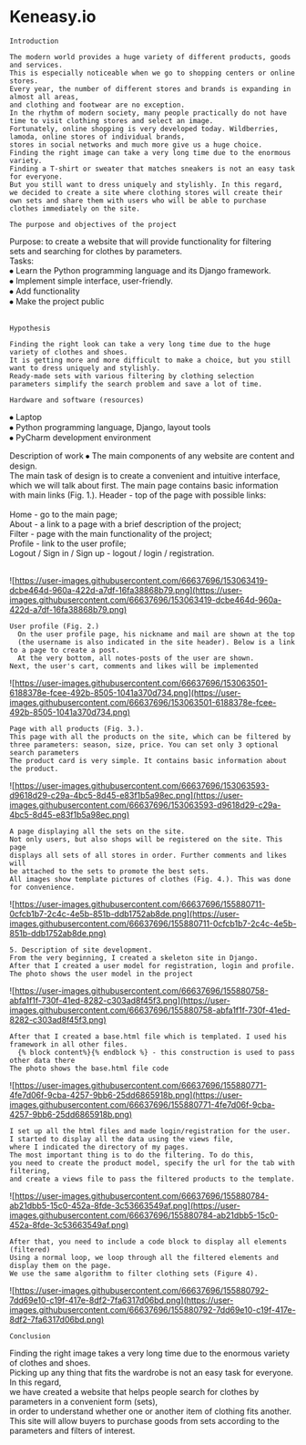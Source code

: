 # Keneasy.io

`Introduction`

```
The modern world provides a huge variety of different products, goods and services.
This is especially noticeable when we go to shopping centers or online stores.
Every year, the number of different stores and brands is expanding in almost all areas,
and clothing and footwear are no exception.
In the rhythm of modern society, many people practically do not have time to visit clothing stores and select an image.
Fortunately, online shopping is very developed today. Wildberries, lamoda, online stores of individual brands,
stores in social networks and much more give us a huge choice.
Finding the right image can take a very long time due to the enormous variety.
Finding a T-shirt or sweater that matches sneakers is not an easy task for everyone.
But you still want to dress uniquely and stylishly. In this regard,
we decided to create a site where clothing stores will create their
own sets and share them with users who will be able to purchase clothes immediately on the site.

```

`The purpose and objectives of the project`

Purpose: to create a website that will provide functionality for filtering<br>
sets and searching for clothes by parameters.<br>
Tasks:<br>
⦁ Learn the Python programming language and its Django framework.<br>
⦁ Implement simple interface, user-friendly.<br>
⦁ Add functionality<br>
⦁ Make the project public<br><br>

`Hypothesis`

```
Finding the right look can take a very long time due to the huge variety of clothes and shoes.
It is getting more and more difficult to make a choice, but you still want to dress uniquely and stylishly.
Ready-made sets with various filtering by clothing selection parameters simplify the search problem and save a lot of time.

```

`Hardware and software (resources)`

⦁ Laptop <br>
⦁ Python programming language, Django, layout tools <br>
⦁ PyCharm development environment<br>

Description of work ⦁ The main components of any website are content and design.<br>
The main task of design is to create a convenient and intuitive interface,<br>
which we will talk about first. The main page contains basic information<br>
with main links (Fig. 1.). Header - top of the page with possible links:<br>
<br>
Home - go to the main page;<br>
About - a link to a page with a brief description of the project;<br>
Filter - page with the main functionality of the project;<br>
Profile - link to the user profile;<br>
Logout / Sign in / Sign up - logout / login / registration.<br><br>

![https://user-images.githubusercontent.com/66637696/153063419-dcbe464d-960a-422d-a7df-16fa38868b79.png](https://user-images.githubusercontent.com/66637696/153063419-dcbe464d-960a-422d-a7df-16fa38868b79.png)

```
User profile (Fig. 2.)
  On the user profile page, his nickname and mail are shown at the top
  (the username is also indicated in the site header). Below is a link to a page to create a post.
  At the very bottom, all notes-posts of the user are shown.
Next, the user's cart, comments and likes will be implemented

```

![https://user-images.githubusercontent.com/66637696/153063501-6188378e-fcee-492b-8505-1041a370d734.png](https://user-images.githubusercontent.com/66637696/153063501-6188378e-fcee-492b-8505-1041a370d734.png)

```
Page with all products (Fig. 3.).
This page with all the products on the site, which can be filtered by
three parameters: season, size, price. You can set only 3 optional search parameters
The product card is very simple. It contains basic information about the product.

```

![https://user-images.githubusercontent.com/66637696/153063593-d9618d29-c29a-4bc5-8d45-e83f1b5a98ec.png](https://user-images.githubusercontent.com/66637696/153063593-d9618d29-c29a-4bc5-8d45-e83f1b5a98ec.png)

```
A page displaying all the sets on the site.
Not only users, but also shops will be registered on the site. This page
displays all sets of all stores in order. Further comments and likes will
be attached to the sets to promote the best sets.
All images show template pictures of clothes (Fig. 4.). This was done for convenience.

```

![https://user-images.githubusercontent.com/66637696/155880711-0cfcb1b7-2c4c-4e5b-851b-ddb1752ab8de.png](https://user-images.githubusercontent.com/66637696/155880711-0cfcb1b7-2c4c-4e5b-851b-ddb1752ab8de.png)

```
5. Description of site development.
From the very beginning, I created a skeleton site in Django.
After that I created a user model for registration, login and profile.
The photo shows the user model in the project

```

![https://user-images.githubusercontent.com/66637696/155880758-abfa1f1f-730f-41ed-8282-c303ad8f45f3.png](https://user-images.githubusercontent.com/66637696/155880758-abfa1f1f-730f-41ed-8282-c303ad8f45f3.png)

```
After that I created a base.html file which is templated. I used his framework in all other files.
  {% block content%}{% endblock %} - this construction is used to pass other data there
The photo shows the base.html file code

```

![https://user-images.githubusercontent.com/66637696/155880771-4fe7d06f-9cba-4257-9bb6-25dd6865918b.png](https://user-images.githubusercontent.com/66637696/155880771-4fe7d06f-9cba-4257-9bb6-25dd6865918b.png)

```
I set up all the html files and made login/registration for the user.
I started to display all the data using the views file,
where I indicated the directory of my pages.
The most important thing is to do the filtering. To do this,
you need to create the product model, specify the url for the tab with filtering,
and create a views file to pass the filtered products to the template.

```

![https://user-images.githubusercontent.com/66637696/155880784-ab21dbb5-15c0-452a-8fde-3c53663549af.png](https://user-images.githubusercontent.com/66637696/155880784-ab21dbb5-15c0-452a-8fde-3c53663549af.png)

```
After that, you need to include a code block to display all elements (filtered)
Using a normal loop, we loop through all the filtered elements and display them on the page.
We use the same algorithm to filter clothing sets (Figure 4).

```

![https://user-images.githubusercontent.com/66637696/155880792-7dd69e10-c19f-417e-8df2-7fa6317d06bd.png](https://user-images.githubusercontent.com/66637696/155880792-7dd69e10-c19f-417e-8df2-7fa6317d06bd.png)

`Conclusion`

Finding the right image takes a very long time due to the enormous variety of clothes and shoes.<br>
Picking up any thing that fits the wardrobe is not an easy task for everyone. In this regard,<br>
we have created a website that helps people search for clothes by parameters in a convenient form (sets),<br>
in order to understand whether one or another item of clothing fits another.<br>
This site will allow buyers to purchase goods from sets according to the parameters and filters of interest.<br>
